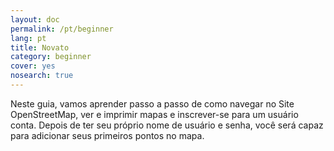 ```yaml
---
layout: doc
permalink: /pt/beginner
lang: pt
title: Novato
category: beginner
cover: yes
nosearch: true
---
```

Neste guia, vamos aprender passo a passo de como navegar no
Site OpenStreetMap, ver e imprimir mapas e inscrever-se para um usuário
conta. Depois de ter seu próprio nome de usuário e senha, você será capaz
para adicionar seus primeiros pontos no mapa.